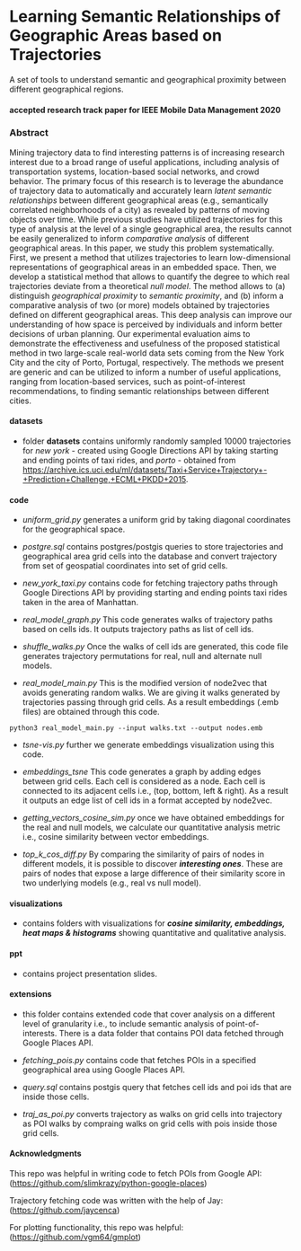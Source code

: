 # Learning Semantic Relationships of Geographic Areas based on Trajectories 
A set of tools to understand semantic and geographical proximity between different geographical regions. 
#### accepted research track paper for IEEE Mobile Data Management 2020

### Abstract
Mining trajectory data to find interesting patterns is of increasing research interest due to a broad range of useful applications, including analysis of transportation systems, location-based social networks, and crowd behavior. The primary focus of this research is to leverage the abundance of trajectory data to automatically and accurately learn *latent semantic relationships* between different geographical areas (e.g., semantically correlated neighborhoods of a city) as revealed by patterns of moving objects over time. While previous studies have utilized trajectories for this type of analysis at the level of a single geographical area, the results cannot be easily generalized to inform *comparative analysis* of different geographical areas. In this paper, we study this problem systematically. First, we present a method that utilizes trajectories to learn low-dimensional representations of geographical areas in an embedded space. Then, we develop a statistical method that allows to quantify the degree to which real trajectories deviate from a theoretical *null model*. The method allows to (a) distinguish *geographical proximity* to *semantic proximity*, and (b) inform a comparative analysis of two (or more) models obtained by trajectories defined on different geographical areas. This deep analysis can improve our understanding of how space is perceived by individuals and inform better decisions of urban planning. Our experimental evaluation aims to demonstrate the effectiveness and usefulness of the proposed statistical method in two large-scale real-world data sets coming from the New York City and the city of Porto, Portugal, respectively. The methods we present are generic and can be utilized to inform a number of useful applications, ranging from location-based services, such as point-of-interest recommendations, to finding semantic relationships between different cities.

#### datasets
 - folder **datasets** contains uniformly randomly sampled 10000 trajectories for 
*new york* - created using Google Directions API by taking starting and ending points of taxi rides,
 and *porto* - obtained from https://archive.ics.uci.edu/ml/datasets/Taxi+Service+Trajectory+-+Prediction+Challenge,+ECML+PKDD+2015. 
 
#### code
 - *uniform_grid.py* generates a uniform grid by taking diagonal coordinates for the geographical space.

 - *postgre.sql* contains postgres/postgis queries to store trajectories and geographical area grid cells into
 the database and convert trajectory from set of geospatial coordinates into set of grid cells.

 - *new_york_taxi.py* contains code for fetching trajectory paths through Google Directions API
 by providing starting and ending points taxi rides taken in the area of Manhattan.
 
 - *real_model_graph.py* This code generates walks of trajectory paths based on cells ids. It outputs trajectory paths as list of cell ids.
 
 - *shuffle_walks.py* Once the walks of cell ids are generated, this code file generates trajectory permutations for real, null and alternate null models. 
 
 - *real_model_main.py* This is the modified version of node2vec that avoids generating random walks. We are giving it walks generated by trajectories
 passing through grid cells. As a result embeddings (.emb files) are obtained through this code.
 ```
 python3 real_model_main.py --input walks.txt --output nodes.emb
 ```
 - *tsne-vis.py* further we generate embeddings visualization using this code.
 
 - *embeddings_tsne* This code generates a graph by adding edges between grid cells. Each cell is considered as a node. Each cell is connected to its adjacent cells i.e., (top, bottom, left & right).
 As a result it outputs an edge list of cell ids in a format accepted by node2vec.
 
 - *getting_vectors_cosine_sim.py* once we have obtained embeddings for the real and null models, we calculate our quantitative
 analysis metric i.e., cosine similarity between vector embeddings.
 
 - *top_k_cos_diff.py* By comparing the similarity of pairs of nodes in different models, it is possible to discover ***interesting ones***. 
 These are pairs of nodes that expose a large difference of their similarity score in two underlying models (e.g., real vs null model).
 
#### visualizations

 - contains folders with visualizations for ***cosine similarity, embeddings, heat maps & histograms*** showing quantitative
and qualitative analysis.

#### ppt

 - contains project presentation slides.

#### extensions

 - this folder contains extended code that cover analysis on a different level of granularity i.e., to include semantic analysis of point-of-interests. There is a data folder that
 contains POI data fetched through Google Places API.
 
 - *fetching_pois.py* contains code that fetches POIs in a specified geographical area using Google Places API.

 - *query.sql* contains postgis query that fetches cell ids and poi ids that are inside those cells.

 - *traj_as_poi.py* converts trajectory as walks on grid cells into trajectory as POI walks by compraing walks on grid cells with pois inside those 
grid cells.
 
 
#### Acknowledgments
This repo was helpful in writing code to fetch POIs from Google API: (https://github.com/slimkrazy/python-google-places)

Trajectory fetching code was written with the help of Jay: (https://github.com/jaycenca)

For plotting functionality, this repo was helpful: (https://github.com/vgm64/gmplot)
